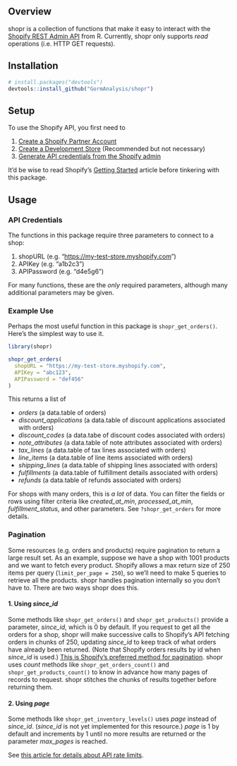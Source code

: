 
<!-- README.md is generated from README.Rmd. Please edit that file -->

## Overview

shopr is a collection of functions that make it easy to interact with
the [Shopify REST Admin API](https://help.shopify.com/en/api/reference)
from R. Currently, shopr only supports *read* operations (i.e. HTTP GET
requests).

## Installation

``` r
# install.packages("devtools")
devtools::install_github("GormAnalysis/shopr")
```

## Setup

To use the Shopify API, you first need to

1.  [Create a Shopify Partner
    Account](https://help.shopify.com/en/api/getting-started/making-your-first-request#create-a-shopify-partner-account)
2.  [Create a Development
    Store](https://help.shopify.com/en/api/getting-started/making-your-first-request#create-a-development-store)
    (Recommended but not necessary)
3.  [Generate API credentials from the Shopify
    admin](https://help.shopify.com/en/api/getting-started/making-your-first-request#generate-api-credentials-from-the-shopify-admin)

It’d be wise to read Shopify’s [Getting
Started](https://help.shopify.com/en/api/getting-started) article before
tinkering with this package.

## Usage

### API Credentials

The functions in this package require three parameters to connect to a
shop:

1.  shopURL (e.g. “<https://my-test-store.myshopify.com>”)
2.  APIKey (e.g. “a1b2c3”)
3.  APIPassword (e.g. “d4e5g6”)

For many functions, these are the *only* required parameters, although
many additional parameters may be given.

### Example Use

Perhaps the most useful function in this package is
`shopr_get_orders()`. Here’s the simplest way to use it.

``` r
library(shopr)

shopr_get_orders(
  shopURL = "https://my-test-store.myshopify.com", 
  APIKey = "abc123", 
  APIPassword = "def456"
)
```

This returns a list of

  - *orders* (a data.table of orders)
  - *discount\_applications* (a data.table of discount applications
    associated with orders)
  - *discount\_codes* (a data.tabe of discount codes associated with
    orders)
  - *note\_attributes* (a data.table of note attributes associated with
    orders)
  - *tax\_lines* (a data.table of tax lines associated with orders)
  - *line\_items* (a data.table of line items associated with orders)
  - *shipping\_lines* (a data.table of shipping lines associated with
    orders)
  - *fulfillments* (a data.table of fulfillment details associated with
    orders)
  - *refunds* (a data.table of refunds associated with orders)

For shops with many orders, this is *a lot* of data. You can filter the
fields or rows using filter criteria like *created\_at\_min*,
*processed\_at\_min*, *fulfillment\_status*, and other parameters. See
`?shopr_get_orders` for more details.

### Pagination

Some resources (e.g. orders and products) require pagination to return a
large result set. As an example, suppose we have a shop with 1001
products and we want to fetch every product. Shopify allows a max return
size of 250 items per query (`limit_per_page = 250`), so we’ll need to
make 5 queries to retrieve all the products. shopr handles pagination
internally so you don’t have to. There are two ways shopr does this.

#### 1\. Using *since\_id*

Some methods like `shopr_get_orders()` and `shopr_get_products()`
provide a parameter, *since\_id*, which is 0 by default. If you request
to get all the orders for a shop, shopr will make successive calls to
Shopify’s API fetching orders in chunks of 250, updating *since\_id* to
keep track of what orders have already been returned. (Note that Shopify
orders results by id when *since\_id* is used.) [This is Shopify’s
preferred method for
pagination](https://developers.shopify.com/changelog/paginated-requests-may-now-be-subject-to-additional-api-throttling).
shopr uses *count* methods like `shopr_get_orders_count()` and
`shopr_get_products_count()` to know in advance how many pages of
records to request. shopr stitches the chunks of results together before
returning them.

#### 2\. Using *page*

Some methods like `shopr_get_inventory_levels()` uses *page* instead of
*since\_id*. (*since\_id* is not yet implemented for this resource.)
*page* is 1 by default and increments by 1 until no more results are
returned or the parameter *max\_pages* is reached.

See [this article for details about API rate
limits](https://help.shopify.com/en/api/reference/rest-admin-api-rate-limits).
